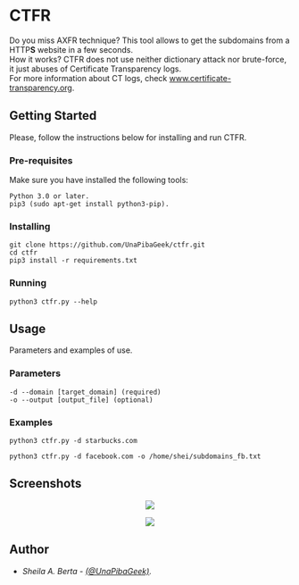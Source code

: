 # CTFR
Do you miss AXFR technique? This tool allows to get the subdomains from a HTTP**S** website in a few seconds.  
How it works? CTFR does not use neither dictionary attack nor brute-force, it just abuses of Certificate Transparency logs.  
For more information about CT logs, check www.certificate-transparency.org.

## Getting Started
Please, follow the instructions below for installing and run CTFR.

### Pre-requisites
Make sure you have installed the following tools:
```
Python 3.0 or later.
pip3 (sudo apt-get install python3-pip).
```

### Installing
```
git clone https://github.com/UnaPibaGeek/ctfr.git
cd ctfr
pip3 install -r requirements.txt
```

### Running
```
python3 ctfr.py --help
```


## Usage
Parameters and examples of use.

### Parameters
```
-d --domain [target_domain] (required)
-o --output [output_file] (optional)
```

### Examples
```
python3 ctfr.py -d starbucks.com
```
```
python3 ctfr.py -d facebook.com -o /home/shei/subdomains_fb.txt
```


## Screenshots
<p align="center">
  <img src="http://www.semecayounexploit.com/CTFR/CTFR-ST.png" />
</p>

<p align="center">
  <img src="http://www.semecayounexploit.com/CTFR/CTFR-FB.png" />
</p>


## Author
* *Sheila A. Berta - [(@UnaPibaGeek)](https://www.twitter.com/UnaPibaGeek).*
